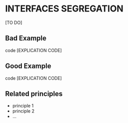 # INTERFACES SEGREGATION

[TO DO]

## Bad Example
code
[EXPLICATION CODE]

## Good Example
code
[EXPLICATION CODE]

## Related principles
- principle 1
- principle 2
- ...